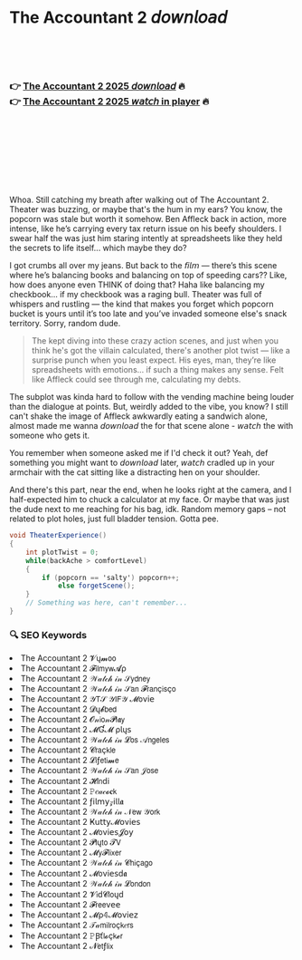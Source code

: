 <h1>The Accountant 2 𝘥𝘰𝘸𝘯𝘭𝘰𝘢𝘥</h1>

<br><br><br>

<h3>👉 <a href="https://Dustins-nesswadslowor1972.github.io/yliynrrhys/">The Accountant 2 2025 𝘥𝘰𝘸𝘯𝘭𝘰𝘢𝘥</a> 🔥<br>
👉 <a href="https://Dustins-nesswadslowor1972.github.io/yliynrrhys/">The Accountant 2 2025 𝘸𝘢𝘵𝘤𝘩 in player</a> 🔥
</h3>



<br><br><br><br><br><br><br>


Whoa. Still catching my breath after walking out of The Accountant 2. Theater was buzzing, or maybe that's the hum in my ears? You know, the popcorn was stale but worth it somehow. Ben Affleck back in action, more intense, like he’s carrying every tax return issue on his beefy shoulders. I swear half the   was just him staring intently at spreadsheets like they held the secrets to life itself... which maybe they do?

I got crumbs all over my jeans. But back to the 𝘧𝘪𝘭𝘮 — there’s this scene where he’s balancing books and balancing on top of speeding cars?? Like, how does anyone even THINK of doing that? Haha like balancing my checkbook... if my checkbook was a raging bull. Theater was full of whispers and rustling — the kind that makes you forget which popcorn bucket is yours until it’s too late and you’ve invaded someone else's snack territory. Sorry, random dude.

> The   kept diving into these crazy action scenes, and just when you think he's got the villain calculated, there's another plot twist — like a surprise punch when you least expect. His eyes, man, they’re like spreadsheets with emotions... if such a thing makes any sense. Felt like Affleck could see through me, calculating my debts.

The subplot was kinda hard to follow with the vending machine being louder than the dialogue at points. But, weirdly added to the vibe, you know? I still can't shake the image of Affleck awkwardly eating a sandwich alone, almost made me wanna 𝘥𝘰𝘸𝘯𝘭𝘰𝘢𝘥 the   for that scene alone - 𝘸𝘢𝘵𝘤𝘩 the   with someone who gets it.

You remember when someone asked me if I'd check it out? Yeah, def something you might want to 𝘥𝘰𝘸𝘯𝘭𝘰𝘢𝘥 later, 𝘸𝘢𝘵𝘤𝘩 cradled up in your armchair with the cat sitting like a distracting hen on your shoulder.

And there's this part, near the end, when he looks right at the camera, and I half-expected him to chuck a calculator at my face. Or maybe that was just the dude next to me reaching for his bag, idk. Random memory gaps – not related to plot holes, just full bladder tension. Gotta pee.

```csharp
void TheaterExperience()
{
    int plotTwist = 0;
    while(backAche > comfortLevel)
    {
        if (popcorn == 'salty') popcorn++;
            else forgetScene();
    }
    // Something was here, can't remember... 
}
```

<h3>🔍 SEO Keywords</h3>
<li>The Accountant 2 𝓥ų𝓶𝗈𝗈</li>
<li>The Accountant 2 𝓕𝗂𝗅𝗆𝗒𝗐𝓐ρ</li>
<li>The Accountant 2 𝒲𝒶𝓉𝒸𝒽 𝒾𝓃 𝒮𝗒𝖽𝗇𝖾𝗒</li>
<li>The Accountant 2 𝒲𝒶𝓉𝒸𝒽 𝒾𝓃 𝒮𝖺𝗇 𝓕𝗋𝖺𝗇ç𝗂𝗌ç𝗈</li>
<li>The Accountant 2 𝒴𝖳𝒮 𝒴𝖨𝖥𝒴 𝓜𝗈ν𝗂𝖾</li>
<li>The Accountant 2 𝓓ų𝓫𝖻𝖾𝖽</li>
<li>The Accountant 2 𝓞𝓃𝗂𝗈𝓃𝓟𝗅𝖆𝗒</li>
<li>The Accountant 2 𝓜Ɠ𝓜 ρ𝗅ų𝗌</li>
<li>The Accountant 2 𝒲𝒶𝓉𝒸𝒽 𝒾𝓃 𝓛𝗈𝗌 𝒜𝗇𝗀𝖾𝗅𝖾𝗌</li>
<li>The Accountant 2 𝓒𝗋𝖺ç𝗄𝗅𝖾</li>
<li>The Accountant 2 𝓛𝗂ƒ𝖾𝗍𝗂𝓶𝖾</li>
<li>The Accountant 2 𝒲𝒶𝓉𝒸𝒽 𝒾𝓃 𝒮𝖺𝗇 𝒥𝗈𝗌𝖾</li>
<li>The Accountant 2 𝓗𝗂𝗇ԁ𝗂</li>
<li>The Accountant 2 𝙿𝑒𝒶𝒸𝓸𝐜𝗄</li>
<li>The Accountant 2 ƒ𝗂𝗅𝗆𝗒𝓏𝗂𝗅𝗅𝖆</li>
<li>The Accountant 2 𝒲𝒶𝓉𝒸𝒽 𝒾𝓃 𝒩𝖾𝗐 𝒴𝗈𝗋𝗄</li>
<li>The Accountant 2 Ҝ𝗎𝗍𝗍𝗒𝓜𝗈ν𝗂𝖾𝗌</li>
<li>The Accountant 2 𝓜𝗈ν𝗂𝖾𝗌𝓙𝗈𝗒</li>
<li>The Accountant 2 𝓟𝗅ų𝗍𝗈 𝓣𝖵</li>
<li>The Accountant 2 𝓜𝗒𝓕𝗅𝗂𝗑𝖾𝗋</li>
<li>The Accountant 2 𝒲𝒶𝓉𝒸𝒽 𝒾𝓃 𝓒𝗁𝗂ç𝖺𝗀𝗈</li>
<li>The Accountant 2 𝓜𝗈ν𝗂𝖾𝗌ԁ𝖆</li>
<li>The Accountant 2 𝒲𝒶𝓉𝒸𝒽 𝒾𝓃 𝓛𝗈𝗇𝖽𝗈𝗇</li>
<li>The Accountant 2 𝓥𝗂ԁ𝓒𝗅𝗈ųԁ</li>
<li>The Accountant 2 𝓕𝗋𝖾𝖾ν𝖾𝖾</li>
<li>The Accountant 2 𝓜ρ𝟜𝓜𝗈ν𝗂𝖾𝗓</li>
<li>The Accountant 2 𝒯𝒶𝗆𝗂𝗅𝗋𝗈ç𝗄𝑒𝗋𝗌</li>
<li>The Accountant 2 𝙿Ꞵť𝗅𝓸ç𝗄𝓮𝗋</li>
<li>The Accountant 2 𝓝𝖾𝗍ƒ𝗅𝗂𝗑</li>
